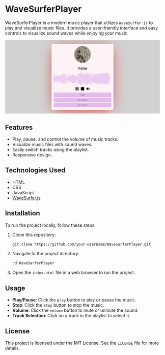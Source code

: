 # WaveSurferPlayer

WaveSurferPlayer is a modern music player that utilizes `WaveSurfer.js` to play and visualize music files. It provides a user-friendly interface and easy controls to visualize sound waves while enjoying your music.

![WaveSurferPlayer](https://github.com/Enesbasduvar/WaveSurferPlayer/blob/main/assets/img.PNG)

## Features

- Play, pause, and control the volume of music tracks.
- Visualize music files with sound waves.
- Easily switch tracks using the playlist.
- Responsive design.

## Technologies Used

- HTML
- CSS
- JavaScript
- [WaveSurfer.js](https://wavesurfer-js.org/)

## Installation

To run the project locally, follow these steps:

1. Clone this repository:
    ```bash
    git clone https://github.com/your-username/WaveSurferPlayer.git
    ```

2. Navigate to the project directory:
    ```bash
    cd WaveSurferPlayer
    ```

3. Open the `index.html` file in a web browser to run the project.

## Usage

- **Play/Pause**: Click the `play` button to play or pause the music.
- **Stop**: Click the `stop` button to stop the music.
- **Volume**: Click the `volume` button to mute or unmute the sound.
- **Track Selection**: Click on a track in the playlist to select it.

## License

This project is licensed under the MIT License. See the `LICENSE` file for more details.
